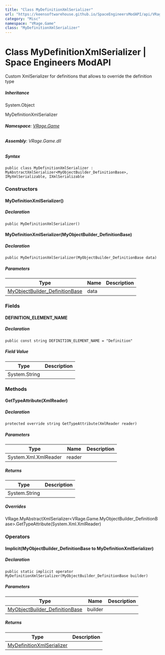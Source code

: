 ```yaml
---
title: "Class MyDefinitionXmlSerializer"
url: "https://keensoftwarehouse.github.io/SpaceEngineersModAPI/api/VRage.Game.MyDefinitionXmlSerializer.html"
category: "Misc"
namespace: "VRage.Game"
class: "MyDefinitionXmlSerializer"
---
```


# Class MyDefinitionXmlSerializer | Space Engineers ModAPI

Custom XmlSerializer for definitions that allows to override the definition type

##### Inheritance

System.Object

MyDefinitionXmlSerializer

###### **Namespace**: [VRage.Game](https://keensoftwarehouse.github.io/SpaceEngineersModAPI/api/VRage.Game.html)

###### **Assembly**: VRage.Game.dll

##### Syntax

```
public class MyDefinitionXmlSerializer : MyAbstractXmlSerializer<MyObjectBuilder_DefinitionBase>, IMyXmlSerializable, IXmlSerializable
```

### Constructors

#### MyDefinitionXmlSerializer()

##### Declaration

```
public MyDefinitionXmlSerializer()
```

#### MyDefinitionXmlSerializer(MyObjectBuilder\_DefinitionBase)

##### Declaration

```
public MyDefinitionXmlSerializer(MyObjectBuilder_DefinitionBase data)
```

##### Parameters

| Type | Name | Description |
| --- | --- | --- |
| [MyObjectBuilder\_DefinitionBase](https://keensoftwarehouse.github.io/SpaceEngineersModAPI/api/VRage.Game.MyObjectBuilder_DefinitionBase.html) | data |     |

### Fields

#### DEFINITION\_ELEMENT\_NAME

##### Declaration

```
public const string DEFINITION_ELEMENT_NAME = "Definition"
```

##### Field Value

| Type | Description |
| --- | --- |
| System.String |     |

### Methods

#### GetTypeAttribute(XmlReader)

##### Declaration

```
protected override string GetTypeAttribute(XmlReader reader)
```

##### Parameters

| Type | Name | Description |
| --- | --- | --- |
| System.Xml.XmlReader | reader |     |

##### Returns

| Type | Description |
| --- | --- |
| System.String |     |

##### Overrides

VRage.MyAbstractXmlSerializer<VRage.Game.MyObjectBuilder\_DefinitionBase>.GetTypeAttribute(System.Xml.XmlReader)

### Operators

#### Implicit(MyObjectBuilder\_DefinitionBase to MyDefinitionXmlSerializer)

##### Declaration

```
public static implicit operator MyDefinitionXmlSerializer(MyObjectBuilder_DefinitionBase builder)
```

##### Parameters

| Type | Name | Description |
| --- | --- | --- |
| [MyObjectBuilder\_DefinitionBase](https://keensoftwarehouse.github.io/SpaceEngineersModAPI/api/VRage.Game.MyObjectBuilder_DefinitionBase.html) | builder |     |

##### Returns

| Type | Description |
| --- | --- |
| [MyDefinitionXmlSerializer](https://keensoftwarehouse.github.io/SpaceEngineersModAPI/api/VRage.Game.MyDefinitionXmlSerializer.html) |     |
